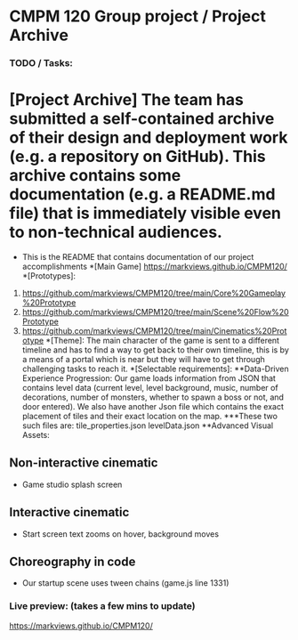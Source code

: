 # CMPM 120 Group project / Project Archive

### TODO / Tasks:

# [Project Archive] The team has submitted a self-contained archive of their design and deployment work (e.g. a repository on GitHub). This archive contains some documentation (e.g. a README.md file) that is immediately visible even to non-technical audiences.
* This is the README that contains documentation of our project accomplishments
*[Main Game] https://markviews.github.io/CMPM120/
*[Prototypes]: 
1. https://github.com/markviews/CMPM120/tree/main/Core%20Gameplay%20Prototype
2. https://github.com/markviews/CMPM120/tree/main/Scene%20Flow%20Prototype
3. https://github.com/markviews/CMPM120/tree/main/Cinematics%20Prototype
*[Theme]: The main character of the game is sent to a different timeline and has to find a way to get back to their own timeline, this is by a means of a portal which is near but they will have to get through challenging tasks to reach it.
*[Selectable requirements]:
**Data-Driven Experience Progression: Our game loads information from JSON that contains level data (current level, level background, music, number of decorations, number of monsters, whether to spawn a boss or not, and door entered). We also have another Json file which contains the exact placement of tiles and their exact location on the map. 
***These two such files are: tile_properties.json levelData.json
**Advanced Visual Assets: 

## Non-interactive cinematic
* Game studio splash screen

## Interactive cinematic
* Start screen text zooms on hover, background moves

## Choreography in code
* Our startup scene uses tween chains (game.js line 1331)




### Live preview: (takes a few mins to update)
https://markviews.github.io/CMPM120/
